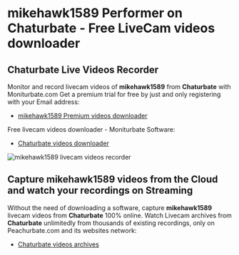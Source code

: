# mikehawk1589 Performer on Chaturbate - Free LiveCam videos downloader

## Chaturbate Live Videos Recorder

Monitor and record livecam videos of **mikehawk1589** from **Chaturbate** with Moniturbate.com
Get a premium trial for free by just and only registering with your Email address:
* [mikehawk1589 Premium videos downloader](https://moniturbate.com/request-demo-licence-key.html)

Free livecam videos downloader - Moniturbate Software:
* [Chaturbate videos downloader](https://moniturbate.com/moniturbate-download-software.html)

![mikehawk1589 livecam videos recorder](https://peachurnet.com/templates/moniturbate-software.png)


## Capture mikehawk1589 videos from the Cloud and watch your recordings on Streaming

Without the need of downloading a software, capture **mikehawk1589** livecam videos from **Chaturbate** 100% online.
Watch Livecam archives from **Chaturbate** unlimitedly from thousands of existing recordings, only on Peachurbate.com and its websites network:
* [Chaturbate videos archives](https://peachurnet.com/)